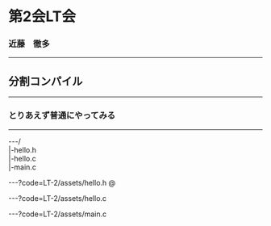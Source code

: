 # 第2会LT会
### 近藤　徹多

---

## 分割コンパイル

---

### とりあえず普通にやってみる

---
 
---/
<br>
|-hello.h
<br>
|-hello.c
<br>
|-main.c

---?code=LT-2/assets/hello.h
@[](hello.h)

---?code=LT-2/assets/hello.c

---?code=LT-2/assets/main.c
